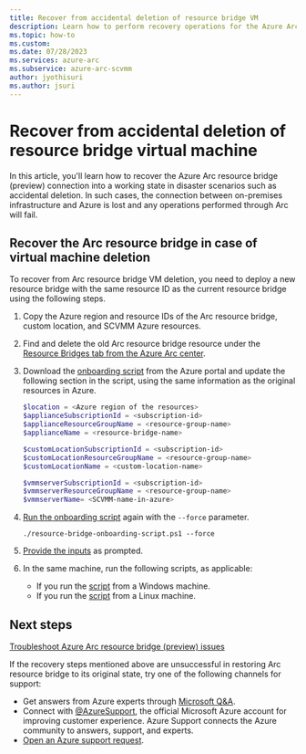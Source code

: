 ```yaml
---
title: Recover from accidental deletion of resource bridge VM
description: Learn how to perform recovery operations for the Azure Arc resource bridge VM in Azure Arc-enabled System Center Virtual Machine Manager (preview) disaster scenarios.
ms.topic: how-to 
ms.custom:
ms.date: 07/28/2023
ms.services: azure-arc
ms.subservice: azure-arc-scvmm
author: jyothisuri
ms.author: jsuri
---
```


# Recover from accidental deletion of resource bridge virtual machine

In this article, you'll learn how to recover the Azure Arc resource bridge (preview) connection into a working state in disaster scenarios such as accidental deletion. In such cases, the connection between on-premises infrastructure and Azure is lost and any operations performed through Arc will fail.

## Recover the Arc resource bridge in case of virtual machine deletion

To recover from Arc resource bridge VM deletion, you need to deploy a new resource bridge with the same resource ID as the current resource bridge using the following steps.

1. Copy the Azure region and resource IDs of the Arc resource bridge, custom location, and SCVMM Azure resources.

2. Find and delete the old Arc resource bridge resource under the [Resource Bridges tab from the Azure Arc center](https://ms.portal.azure.com/#view/Microsoft_Azure_HybridCompute/AzureArcCenterBlade/~/resourceBridges).

3. Download the [onboarding script](/azure/azure-arc/system-center-virtual-machine-manager/quickstart-connect-system-center-virtual-machine-manager-to-arc#download-the-onboarding-script) from the Azure portal and update the following section in the script, using the same information as the original resources in Azure.

    ```powershell
    $location = <Azure region of the resources>
    $applianceSubscriptionId = <subscription-id>
    $applianceResourceGroupName = <resource-group-name>
    $applianceName = <resource-bridge-name>

    $customLocationSubscriptionId = <subscription-id>
    $customLocationResourceGroupName = <resource-group-name>
    $customLocationName = <custom-location-name>

    $vmmserverSubscriptionId = <subscription-id>
    $vmmserverResourceGroupName = <resource-group-name>
    $vmmserverName= <SCVMM-name-in-azure>
    ```

4. [Run the onboarding script](/azure/azure-arc/system-center-virtual-machine-manager/quickstart-connect-system-center-virtual-machine-manager-to-arc#download-the-onboarding-script) again with the `--force` parameter.

    ``` powershell-interactive
    ./resource-bridge-onboarding-script.ps1 --force
    ```

5. [Provide the inputs](/azure/azure-arc/system-center-virtual-machine-manager/quickstart-connect-system-center-virtual-machine-manager-to-arc#script-runtime) as prompted.

6. In the same machine, run the following scripts, as applicable:
     - If you run the [script](https://download.microsoft.com/download/6/b/4/6b4a5009-fed8-46c2-b22b-b24a4d0a06e3/arcvmm-appliance-dr.ps1) from a Windows machine.
     - If you run the [script](https://download.microsoft.com/download/0/5/c/05c2bcb8-87f8-4ead-9757-a87a0759071c/arcvmm-appliance-dr.sh) from a Linux machine. 



## Next steps

[Troubleshoot Azure Arc resource bridge (preview) issues](../resource-bridge/troubleshoot-resource-bridge.md)

If the recovery steps mentioned above are unsuccessful in restoring Arc resource bridge to its original state, try one of the following channels for support:

- Get answers from Azure experts through [Microsoft Q&A](/answers/topics/azure-arc.html).
- Connect with [@AzureSupport](https://twitter.com/azuresupport), the official Microsoft Azure account for improving customer experience. Azure Support connects the Azure community to answers, support, and experts.
- [Open an Azure support request](../../azure-portal/supportability/how-to-create-azure-support-request.md).